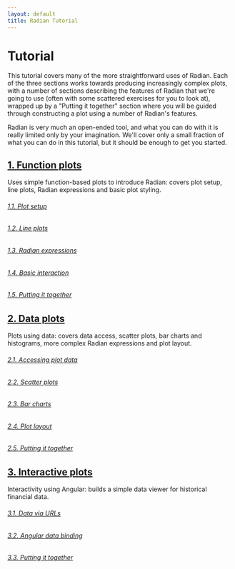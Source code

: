 ```yaml
---
layout: default
title: Radian Tutorial
---
```


# Tutorial

This tutorial covers many of the more straightforward uses of Radian.
Each of the three sections works towards producing increasingly
complex plots, with a number of sections describing the features of
Radian that we're going to use (often with some scattered exercises
for you to look at), wrapped up by a "Putting it together" section
where you will be guided through constructing a plot using a number of
Radian's features.

Radian is very much an open-ended tool, and what you can do with it is
really limited only by your imagination.  We'll cover only a small
fraction of what you can do in this tutorial, but it should be enough
to get you started.

## [1. Function plots](1-function-plots)

Uses simple function-based plots to introduce Radian: covers plot
setup, line plots, Radian expressions and basic plot styling.

###### [1.1. Plot setup](1-function-plots/1-1-plot-setup.html)
###### [1.2. Line plots](1-function-plots/1-2-line-plots.html)
###### [1.3. Radian expressions](1-function-plots/1-3-radian-expressions.html)
###### [1.4. Basic interaction](1-function-plots/1-4-basic-interaction.html)
###### [1.5. Putting it together](1-function-plots/1-5-putting-it-together.html)

## [2. Data plots](2-data-plots)

Plots using data: covers data access, scatter plots, bar charts and
histograms, more complex Radian expressions and plot layout.

###### [2.1. Accessing plot data](2-data-plots/2-1-accessing-plot-data.html)
###### [2.2. Scatter plots](2-data-plots/2-2-scatter-plots.html)
###### [2.3. Bar charts](2-data-plots/2-3-bar-charts.html)
###### [2.4. Plot layout](2-data-plots/2-4-plot-layout.html)
###### [2.5. Putting it together](2-data-plots/2-5-putting-it-together.html)

## [3. Interactive plots](3-interactive-plots)

Interactivity using Angular: builds a simple data viewer for
historical financial data.

###### [3.1. Data via URLs](3-interactive-plots/3-1-data-via-urls.html)
###### [3.2. Angular data binding](3-interactive-plots/3-2-data-binding.html)
###### [3.3. Putting it together](3-interactive-plots/3-3-putting-it-together.html)
